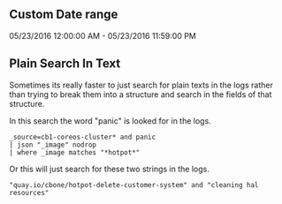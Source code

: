 Custom Date range
-----------------

05/23/2016 12:00:00 AM - 05/23/2016 11:59:00 PM

Plain Search In Text
--------------------

Sometimes its really faster to just search for plain texts in the logs rather
than trying to break them into a structure and search in the fields of that
structure.

In this search the word "panic" is looked for in the logs.

```
_source=cb1-coreos-cluster* and panic
| json "_image" nodrop
| where _image matches "*hotpot*"
```

Or this will just search for these two strings in the logs.

```
"quay.io/cbone/hotpot-delete-customer-system" and "cleaning hal resources"
```
